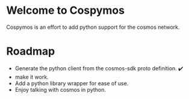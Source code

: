 # Welcome to Cospymos

Cospymos is an effort to add python support for the cosmos network.

# Roadmap 
* Generate the python client from the cosmos-sdk proto definition. ✔️
* make it work.
* Add a python library wrapper for ease of use.
* Enjoy talking with cosmos in python.
